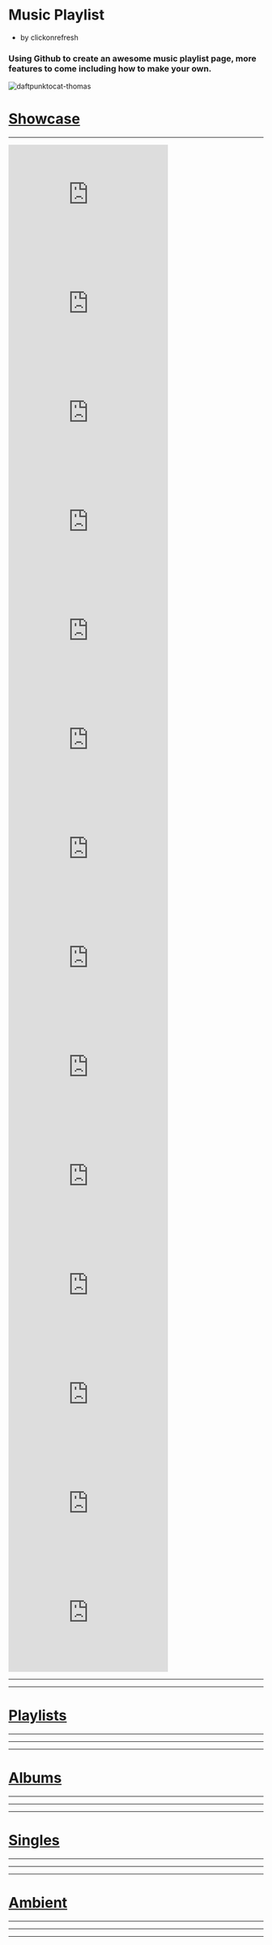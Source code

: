 # Music Playlist 
   - by clickonrefresh

### Using Github to create an awesome music playlist page, more features to come including how to make your own.

![daftpunktocat-thomas](https://user-images.githubusercontent.com/72121107/117520649-7e67d580-afa9-11eb-99c9-c0a267885439.gif)

# [Showcase](README.md)
-----------

<iframe width="315" height="215" src="https://www.youtube.com/embed/DEseb6-hssc" title="YouTube video player" frameborder="0" allow="accelerometer; autoplay; clipboard-write; encrypted-media; gyroscope; picture-in-picture" allowfullscreen></iframe>

<iframe width="315" height="215" src="https://www.youtube.com/embed/7GdsftXc0yU" title="YouTube video player" frameborder="0" allow="accelerometer; autoplay; clipboard-write; encrypted-media; gyroscope; picture-in-picture" allowfullscreen></iframe>

<iframe width="315" height="215" src="https://www.youtube.com/embed/B4CcX720DW4" title="YouTube video player" frameborder="0" allow="accelerometer; autoplay; clipboard-write; encrypted-media; gyroscope; picture-in-picture" allowfullscreen></iframe>

<iframe width="315" height="215" src="https://www.youtube.com/embed/_VfBtNcatEA?start=184" title="YouTube video player" frameborder="0" allow="accelerometer; autoplay; clipboard-write; encrypted-media; gyroscope; picture-in-picture" allowfullscreen></iframe>

<iframe width="315" height="215" src="https://www.youtube.com/embed/videoseries?list=PL108Ibu60Az0z_uyUZvKjFN2glZPKmS5T" title="YouTube video player" frameborder="0" allow="accelerometer; autoplay; clipboard-write; encrypted-media; gyroscope; picture-in-picture" allowfullscreen></iframe>

<iframe width="315" height="215" src="https://www.youtube.com/embed/SPlQpGeTbIE" title="YouTube video player" frameborder="0" allow="accelerometer; autoplay; clipboard-write; encrypted-media; gyroscope; picture-in-picture" allowfullscreen></iframe>

<iframe width="315" height="215" src="https://www.youtube.com/embed/nPn_q0J9pds" title="YouTube video player" frameborder="0" allow="accelerometer; autoplay; clipboard-write; encrypted-media; gyroscope; picture-in-picture" allowfullscreen></iframe>

<iframe width="315" height="215" src="https://www.youtube.com/embed/2SIADtYPAHA" title="YouTube video player" frameborder="0" allow="accelerometer; autoplay; clipboard-write; encrypted-media; gyroscope; picture-in-picture" allowfullscreen></iframe>

<iframe width="315" height="215" src="https://www.youtube.com/embed/SQNtGoM3FVU" title="YouTube video player" frameborder="0" allow="accelerometer; autoplay; clipboard-write; encrypted-media; gyroscope; picture-in-picture" allowfullscreen></iframe>

<iframe width="315" height="215" src="https://www.youtube.com/embed/videoseries?list=PLESF6Vbm19P2wpGKnhaIoivBvjmuTBZJp" title="YouTube video player" frameborder="0" allow="accelerometer; autoplay; clipboard-write; encrypted-media; gyroscope; picture-in-picture" allowfullscreen></iframe>

<iframe width="315" height="215" src="https://www.youtube.com/embed/FssULNGSZIA" title="YouTube video player" frameborder="0" allow="accelerometer; autoplay; clipboard-write; encrypted-media; gyroscope; picture-in-picture" allowfullscreen></iframe>

<iframe width="315" height="215" src="https://www.youtube.com/embed/p0OVD0_YJnU" title="YouTube video player" frameborder="0" allow="accelerometer; autoplay; clipboard-write; encrypted-media; gyroscope; picture-in-picture" allowfullscreen></iframe>

<iframe width="315" height="215" src="https://www.youtube.com/embed/nhPaWIeULKk" title="YouTube video player" frameborder="0" allow="accelerometer; autoplay; clipboard-write; encrypted-media; gyroscope; picture-in-picture" allowfullscreen></iframe>

<iframe width="315" height="215" src="https://www.youtube.com/embed/cGrwoVEo-iM" title="YouTube video player" frameborder="0" allow="accelerometer; autoplay; clipboard-write; encrypted-media; gyroscope; picture-in-picture" allowfullscreen></iframe>

____________________________________________________________________________________________________________
____________________________________________________________________________________________________________

# [Playlists](Playlists/readme.md)
------------
_____________________________________________________________________________________________________________
_____________________________________________________________________________________________________________

# [Albums](Albums/readme.md)
----------
______________________________________________________________________________________________________________
_____________________________________________________________________________________________________________

# [Singles](Singles/readme.md)
----------
____________________________________________________________________________________________________________
____________________________________________________________________________________________________________

# [Ambient](Ambient/readme.md)
---------
____________________________________________________________________________________________________________
____________________________________________________________________________________________________________

